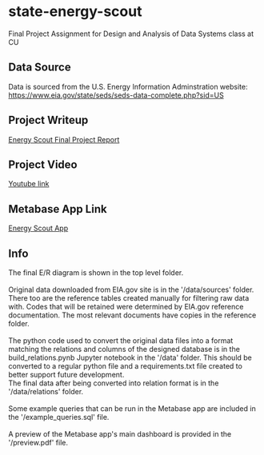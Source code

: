 # state-energy-scout
Final Project Assignment for Design and Analysis of Data Systems class at CU

## Data Source
Data is sourced from the U.S. Energy Information Adminstration website:
https://www.eia.gov/state/seds/seds-data-complete.php?sid=US

## Project Writeup
[Energy Scout Final Project Report](./Energy%20Scout%20Writeup.pdf)

## Project Video
[Youtube link]()

## Metabase App Link
[Energy Scout App](https://energy-scout.herokuapp.com/)

## Info
The final E/R diagram is shown in the top level folder. <br>
<br>
Original data downloaded from EIA.gov site is in the '/data/sources' folder. There too are the reference tables created manually for filtering raw data with. Codes that will be retained were determined by EIA.gov reference documentation. The most relevant documents have copies in the reference folder.<br>
<br>
The python code used to convert the original data files into a format matching the relations and columns of the designed database is in the build_relations.pynb Jupyter notebook in the '/data' folder. This should be converted to a regular python file and a requirements.txt file created to better support future development. 
<br>
The final data after being converted into relation format is in the '/data/relations' folder.<br>
<br>
Some example queries that can be run in the Metabase app are included in the '/example_queries.sql' file.<br>
<br>
A preview of the Metabase app's main dashboard is provided in the '/preview.pdf' file. <br>
<br>
